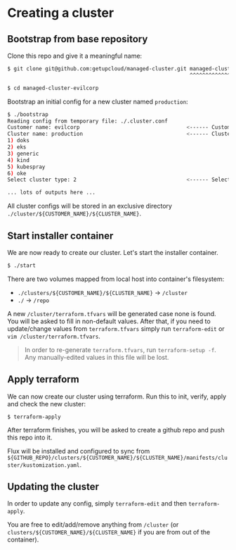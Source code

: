 # Creating a cluster

## Bootstrap from base repository

Clone this repo and give it a meaningful name:

```sh
$ git clone git@github.com:getupcloud/managed-cluster.git managed-cluster-evilcorp
                                                          ^^^^^^^^^^^^^^^^^^^^^^^^

$ cd managed-cluster-evilcorp
```

Bootstrap an initial config for a new cluster named `production`:

```sh
$ ./bootstrap
Reading config from temporary file: ./.cluster.conf
Customer name: evilcorp                                  <------ Customer name goes here
Cluster name: production                                 <------ Cluster name goes here
1) doks
2) eks
3) generic
4) kind
5) kubespray
6) oke
Select cluster type: 2                                   <------ Select cluster type

... lots of outputs here ...
```

All cluster configs will be stored in an exclusive directory `./cluster/${CUSTOMER_NAME}/${CLUSTER_NAME}`.

## Start installer container

We are now ready to create our cluster. Let's start the installer container.

```sh
$ ./start
```

There are two volumes mapped from local host into container's filesystem:

- `./clusters/${CUSTOMER_NAME}/${CLUSTER_NAME}` -> `/cluster`
- `./` -> `/repo`

A new `/cluster/terraform.tfvars` will be generated case none is found.
You will be asked to fill in non-default values. After that, if you need to update/change values from `terraform.tfvars` simply run `terraform-edit`
or `vim /cluster/terraform.tfvars`.

> In order to re-generate `terraform.tfvars`, run `terraform-setup -f`.
> Any manually-edited values in this file will be lost.

## Apply terraform

We can now create our cluster using terraform. Run this to init, verify, apply and check the new cluster:

```
$ terraform-apply
```

After terraform finishes, you will be asked to create a github repo and push this repo into it.

Flux will be installed and configured to sync from `${GITHUB_REPO}/clusters/${CUSTOMER_NAME}/${CLUSTER_NAME}/manifests/cluster/kustomization.yaml`.

## Updating the cluster

In order to update any config, simply `terraform-edit` and then `terraform-apply`.

You are free to edit/add/remove anything from `/cluster` (or `clusters/${CUSTOMER_NAME}/${CLUSTER_NAME}` if you are from out of the container).
